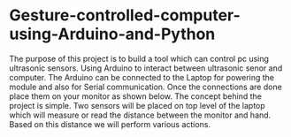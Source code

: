 # Gesture-controlled-computer-using-Arduino-and-Python
The purpose of this project is to build a tool which can control pc using ultrasonic sensors. Using Arduino to interact between ultrasonic senor and computer. The Arduino can be connected to the Laptop for powering the module and also for Serial communication. Once the connections are done place them on your monitor as shown below. The concept behind the project is simple. Two sensors will be placed on top level of the laptop which will measure or read the distance between the monitor and hand. Based on this distance we will perform various actions.
